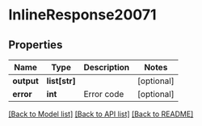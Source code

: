 # InlineResponse20071

## Properties
Name | Type | Description | Notes
------------ | ------------- | ------------- | -------------
**output** | **list[str]** |  | [optional] 
**error** | **int** | Error code | [optional] 

[[Back to Model list]](../README.md#documentation-for-models) [[Back to API list]](../README.md#documentation-for-api-endpoints) [[Back to README]](../README.md)

